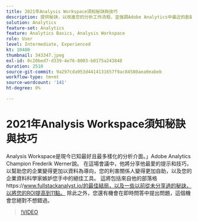 ```yaml
---
title: 2021年Analysis Workspace須知秘訣與技巧
description: 提供秘訣，以改進您的分析工作流程，並強調Adobe Analytics中最近的創新內容
solution: Analytics
feature-set: Analytics
feature: Analytics Basics, Analysis Workspace
role: User
level: Intermediate, Experienced
kt: 10480
thumbnail: 343347.jpeg
exl-id: 0c20bed7-d339-4e76-8003-b0175a243848
duration: 2510
source-git-commit: 9a297cda953d4414131657f9ac84580aea0eabeb
workflow-type: tm+mt
source-wordcount: '141'
ht-degree: 0%

---
```


# 2021年Analysis Workspace須知秘訣與技巧

Analysis Workspace是現今已知最好且最多樣化的分析介面。」Adobe Analytics Champion Frederik Werner說。 在這場會議中，他將分享他最愛的提示和技巧，以幫助您的企業變得更加以資料為導向，您的利害關係人變得更加自助，以及您的企業資料科學家嫉妒您手中的絕佳工具。 這將包括來自他的部落格https://www.fullstackanalyst.io/的最佳結局，以及一些以前從未分享過的秘訣，以將您的ROI提高到11點。 除此之外，您還有機會在即時問答中提出問題，這個機會您絕對不想錯過。

>[!VIDEO](https://video.tv.adobe.com/v/343347/?quality=12&learn=on)
